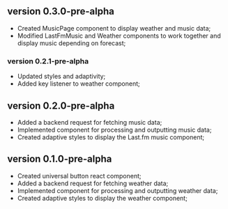 ## version 0.3.0-pre-alpha

- Created MusicPage component to display weather and music data;
- Modified LastFmMusic and Weather components to work together and display music depending on forecast;

### version 0.2.1-pre-alpha

- Updated styles and adaptivity;
- Added key listener to weather component;

## version 0.2.0-pre-alpha

- Added a backend request for fetching music data;
- Implemented component for processing and outputting music data;
- Created adaptive styles to display the Last.fm music component;

## version 0.1.0-pre-alpha

- Created universal button react component;
- Added a backend request for fetching weather data;
- Implemented component for processing and outputting weather data;
- Created adaptive styles to display the weather component;